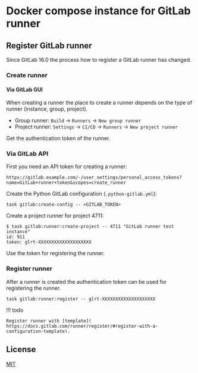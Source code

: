 # Docker compose instance for GitLab runner

## Register GitLab runner

Since GitLab 16.0 the process how to register a GitLab runner has changed.

### Create runner

#### Via GitLab GUI

When creating a runner the place to create a runner depends on the type of
runner (instance, group, project).

* Group runner: `Build` -> `Runners` -> `New group runner`
* Project runner: `Settings` -> `CI/CD` -> `Runners` -> `New project runner`

Get the authentication token of the runner.

### Via GitLab API

First you need an API token for creating a runner:

```
https://gitlab.example.com/-/user_settings/personal_access_tokens?name=GitLab+runner+token&scopes=create_runner
```

Create the Python GitLab configuration (`.python-gitlab.yml`):

``` console
task gitlab:create-config -- <GITLAB_TOKEN>
```

Create a project runner for project 4711:

``` console
$ task gitlab:runner:create-project -- 4711 "GitLab runner test instance"
id: 911
token: glrt-XXXXXXXXXXXXXXXXXXXX
```

Use the token for registering the runner.

### Register runner

After a runner is created the authentication token can be used for registering
the runner.

``` console
task gitlab:runner:register -- glrt-XXXXXXXXXXXXXXXXXXXX
```

!!! todo

    Register runner with [template](
    https://docs.gitlab.com/runner/register/#register-with-a-configuration-template).

## License

[MIT](https://github.com/dreknix/docker-compose-gitlab-runner/blob/main/LICENSE)
